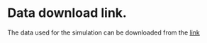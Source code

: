 # Data download link.

The data used for the simulation can be downloaded from the [link](www.google.com)

